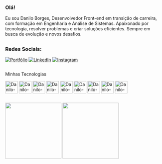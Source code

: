 ### Olá!
Eu sou Danilo Borges, Desenvolvedor Front-end em transição de carreira, com formação em Engenharia e Análise de Sistemas. Apaixonado por tecnologia, resolver problemas e criar soluções eficientes. Sempre em busca de evolução e novos desafios.

##

### Redes Sociais:

[![Portfólio](https://img.shields.io/badge/GitHub-100000?style=for-the-badge&logo=github&logoColor=white)](https://idaniloborges.github.io/)
[![LinkedIn](	https://img.shields.io/badge/LinkedIn-0077B5?style=for-the-badge&logo=linkedin&logoColor=white)]([https://idaniloborges.github.io/](https://www.linkedin.com/in/danilo-borges-desenvolvedor-frontend-backend-engenheiro/))
[![Instagram](https://img.shields.io/badge/Instagram-E4405F?style=for-the-badge&logo=instagram&logoColor=white)](https://idaniloborges.github.io/)



##

Minhas Tecnologias          

<div>
  <img align="center" alt="Danilo-html" height:"30" width="40" src="https://cdn.jsdelivr.net/gh/devicons/devicon@latest/icons/html5/html5-plain.svg" />
  <img align="center" alt="Danilo-html" height:"30" width="40" src="https://cdn.jsdelivr.net/gh/devicons/devicon@latest/icons/css3/css3-plain.svg" />
  <img align="center" alt="Danilo-html" height:"30" width="40" src="https://cdn.jsdelivr.net/gh/devicons/devicon@latest/icons/javascript/javascript-plain.svg" />
  <img align="center" alt="Danilo-html" height:"30" width="40" src="https://cdn.jsdelivr.net/gh/devicons/devicon@latest/icons/react/react-original.svg" />
  <img align="center" alt="Danilo-html" height:"30" width="40" src="https://cdn.jsdelivr.net/gh/devicons/devicon@latest/icons/nodejs/nodejs-original-wordmark.svg" />
  <img align="center" alt="Danilo-html" height:"30" width="40" src="https://cdn.jsdelivr.net/gh/devicons/devicon@latest/icons/mysql/mysql-original-wordmark.svg" />
  <img align="center" alt="Danilo-html" height:"30" width="40" src="https://cdn.jsdelivr.net/gh/devicons/devicon@latest/icons/docker/docker-plain-wordmark.svg" />
  <img align="center" alt="Danilo-html" height:"30" width="40" src="https://cdn.jsdelivr.net/gh/devicons/devicon@latest/icons/git/git-plain-wordmark.svg" />
  <img align="center" alt="Danilo-html" height:"30" width="40" src="https://cdn.jsdelivr.net/gh/devicons/devicon@latest/icons/github/github-original-wordmark.svg" />
</div>

##

<div>
   <img height="180em" src="https://github-readme-stats.vercel.app/api/top-langs/?username=idaniloborges&layout=compact&theme=highcontrast"/>
   <img height="180em" src="https://github-readme-stats.vercel.app/api?username=idaniloborges&show_icons=true&theme=highcontrast"/>
</div>



